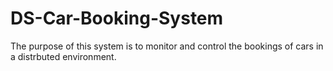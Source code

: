 # DS-Car-Booking-System
The purpose of this system is to monitor and control the bookings of cars in a distrbuted environment. 
